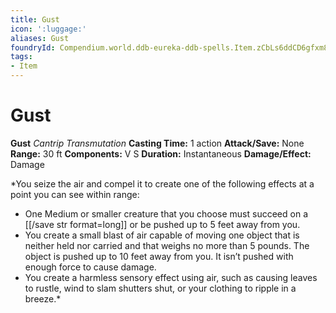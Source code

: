 ```yaml
---
title: Gust
icon: ':luggage:'
aliases: Gust
foundryId: Compendium.world.ddb-eureka-ddb-spells.Item.zCbLs6ddCD6gfxm8
tags:
- Item
---
```


# Gust

**Gust**
_Cantrip Transmutation_
**Casting Time:** 1 action
**Attack/Save:** None
**Range:** 30 ft
**Components:** V S
**Duration:** Instantaneous
**Damage/Effect:** Damage

*You seize the air and compel it to create one of the following effects at a point you can see within range:
* One Medium or smaller creature that you choose must succeed on a [[/save str format=long]] or be pushed up to 5 feet away from you.
* You create a small blast of air capable of moving one object that is neither held nor carried and that weighs no more than 5 pounds. The object is pushed up to 10 feet away from you. It isn’t pushed with enough force to cause damage.
* You create a harmless sensory effect using air, such as causing leaves to rustle, wind to slam shutters shut, or your clothing to ripple in a breeze.*